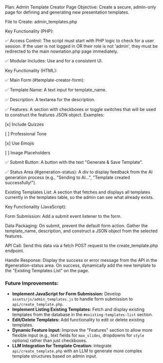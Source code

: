 Plan: Admin Template Creator Page
Objective: Create a secure, admin-only page for defining and generating new presentation templates.

File to Create: admin_templates.php

Key Functionality (PHP):

✅ Access Control: The script must start with PHP logic to check for a user session. If the user is not logged in OR their role is not 'admin', they must be redirected to the main nownation.php page immediately.

✅ Modular Includes: Use <?php include 'sidemenu.php'; ?> and <?php include 'header.php'; ?> for a consistent UI.

Key Functionality (HTML):

✅ Main Form (#template-creator-form):

✅ Template Name: A text input for template_name.

✅ Description: A textarea for the description.

✅ Features: A section with checkboxes or toggle switches that will be used to construct the features JSON object. Examples:

[x] Include Quizzes

[ ] Professional Tone

[x] Use Emojis

[ ] Image Placeholders

✅ Submit Button: A button with the text "Generate & Save Template".

✅ Status Area (#generation-status): A div to display feedback from the AI generation process (e.g., "Sending to AI...", "Template created successfully!").

Existing Templates List: A section that fetches and displays all templates currently in the templates table, so the admin can see what already exists.

Key Functionality (JavaScript):

Form Submission: Add a submit event listener to the form.

Data Packaging: On submit, prevent the default form action. Gather the template_name, description, and construct a JSON object from the selected features.

API Call: Send this data via a fetch POST request to the create_template.php endpoint.

Handle Response: Display the success or error message from the API in the #generation-status area. On success, dynamically add the new template to the "Existing Templates List" on the page.

### Future Improvements:

*   **Implement JavaScript for Form Submission:** Develop `assets/js/admin_templates.js` to handle form submission to `api/create_template.php`.
*   **Implement Listing Existing Templates:** Fetch and display existing templates from the database in the `#existing-templates-list` section.
*   **Edit/Delete Templates:** Add functionality to edit or delete existing templates.
*   **Dynamic Feature Input:** Improve the "Features" section to allow more flexible input (e.g., text fields for `max_slides`, dropdowns for `style` options) rather than just checkboxes.
*   **LLM Integration for Template Creation:** Integrate `api/create_template.php` with an LLM to generate more complex template structures based on admin input.
